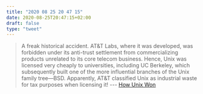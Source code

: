 ```yaml
---
title: "2020 08 25 20 47 15"
date: 2020-08-25T20:47:15+02:00
draft: false
type: "tweet"
---
```

> A freak historical accident. AT&T Labs, where it was developed, was forbidden under its anti-trust settlement from commercializing products unrelated to its core telecom business. Hence, Unix was licensed very cheaply to universities, including UC Berkeley, which subsequently built one of the more influential branches of the Unix family tree—BSD. Apparently, AT&T classified Unix as industrial waste for tax purposes when licensing it! --- [How Unix Won](https://blog.vivekhaldar.com/post/617189040564928512/how-unix-won)
